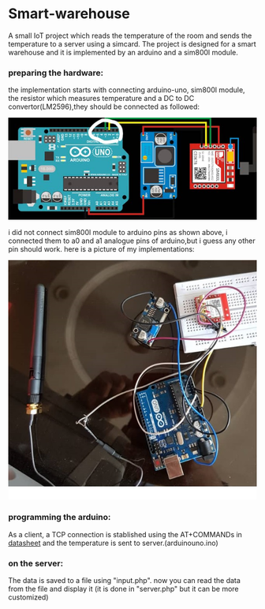 # Smart-warehouse
A small IoT project which reads the temperature of the room and sends the temperature to a server using a simcard. The project is designed for a smart warehouse and it is implemented by an arduino and a sim800l module.

### preparing the hardware:
the implementation starts with connecting arduino-uno, sim800l module, the resistor which measures temperature and a DC to DC convertor(LM2596),they should be connected as followed:


![connections](https://github.com/pariyamd/Smart-warehouse/blob/master/images/connections.jpg)

i did not connect sim800l module to arduino pins as shown above, i connected them to a0 and a1 analogue pins of arduino,but i guess any other pin should work.
here is a picture of my implementations:

![implementation](https://github.com/pariyamd/Smart-warehouse/blob/master/images/implemented1.jpg)


### programming the arduino:
As a client, a TCP connection is stablished using the AT+COMMANDs in [datasheet](http://www.rhydolabz.com/wiki/wp-content/uploads/sim800_series_tcpip_application_note_v1.001.pdf) and the temperature is sent to server.(arduinouno.ino)

### on the server:
The data is saved to a file using "input.php".
now you can read the data from the file and display it (it is done in "server.php" but it can be more customized)
